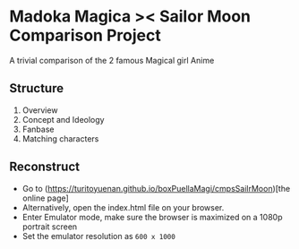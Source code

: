 # Madoka Magica >< Sailor Moon Comparison Project
A trivial comparison of the 2 famous Magical girl Anime
## Structure
1. Overview
2. Concept and Ideology
3. Fanbase
4. Matching characters
## Reconstruct
- Go to (https://turitoyuenan.github.io/boxPuellaMagi/cmpsSailrMoon)[the online page]
- Alternatively, open the index.html file on your browser.
- Enter Emulator mode, make sure the browser is maximized on a 1080p portrait screen
- Set the emulator resolution as `600 x 1000`